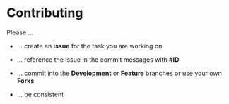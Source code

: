 Contributing
============

Please ...

* ... create an **issue** for the task you are working on

* ... reference the issue in the commit messages with **#ID**

* ... commit into the **Development** or **Feature** branches or use your own **Forks**

* ... be consistent
